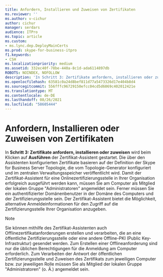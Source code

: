 ```yaml
---
title: Anfordern, Installieren und Zuweisen von Zertifikaten
ms.reviewer: ''
ms.author: v-cichur
author: cichur
manager: serdars
audience: ITPro
ms.topic: article
ms.custom:
- ms.lync.dep.DeployMainCerts
ms.prod: skype-for-business-itpro
f1.keywords:
- CSH
ms.localizationpriority: medium
ms.assetid: 332ec40f-78be-440a-8c1d-ada6114897db
ROBOTS: NOINDEX, NOFOLLOW
description: 'In Schritt 3: Zertifikate anfordern, installieren oder zuweisen wird beim Klicken auf Ausführen der Zertifikat-Assistent gestartet. Die über den Assistenten konfigurierten Zertifikate basieren auf der Definition der Skype for Business Server Topologie, die vom Topologie-Generator konfiguriert und im zentralen Verwaltungsspeicher veröffentlicht wird. Damit der Zertifikat-Assistent für eine Onlinezertifizierungsstelle in Ihrer Organisation erfolgreich ausgeführt werden kann, müssen Sie am Computer als Mitglied der lokalen Gruppe "Administratoren" angemeldet sein. Ferner müssen Sie ein authentifizierter Domänenbenutzer in der Domäne des Computers und der Zertifizierungsstelle sein. Der Zertifikat-Assistent bietet die Möglichkeit, alternative Anmeldeinformationen für den Zugriff auf die Zertifizierungsstelle Ihrer Organisation anzugeben.'
ms.openlocfilehash: 63581c0a24d8bef811d77a5473326d17e404b8d4
ms.sourcegitcommit: 556fffc96729150efcc04cd5d6069c402012421e
ms.translationtype: MT
ms.contentlocale: de-DE
ms.lasthandoff: 08/26/2021
ms.locfileid: "58605444"
---
```

# <a name="request-install-or-assign-certificates"></a>Anfordern, Installieren oder Zuweisen von Zertifikaten
 
 In **Schritt 3: Zertifikate anfordern, installieren oder zuweisen** wird beim Klicken auf **Ausführen** der Zertifikat-Assistent gestartet. Die über den Assistenten konfigurierten Zertifikate basieren auf der Definition der Skype for Business Server Topologie, die vom Topologie-Generator konfiguriert und im zentralen Verwaltungsspeicher veröffentlicht wird. Damit der Zertifikat-Assistent für eine Onlinezertifizierungsstelle in Ihrer Organisation erfolgreich ausgeführt werden kann, müssen Sie am Computer als Mitglied der lokalen Gruppe "Administratoren" angemeldet sein. Ferner müssen Sie ein authentifizierter Domänenbenutzer in der Domäne des Computers und der Zertifizierungsstelle sein. Der Zertifikat-Assistent bietet die Möglichkeit, alternative Anmeldeinformationen für den Zugriff auf die Zertifizierungsstelle Ihrer Organisation anzugeben.
  
> [!NOTE]
> Sie können mithilfe des Zertifikat-Assistenten auch Offlinezertifikatanforderungen erstellen und verarbeiten, die an eine öffentliche Zertifizierungsstelle oder eine andere Offline-PKI (Public Key-Infrastruktur) gesendet werden. Zum Erstellen einer Offlineanforderung sind nur die üblichen Berechtigungen für die Anmeldung am Computer erforderlich. Zum Verarbeiten der Antwort der öffentlichen Zertifizierungsstelle und Zuweisen des Zertifikats zum jeweiligen Computer bzw. zur jeweiligen Rolle müssen Sie als Mitglied der lokalen Gruppe "Administratoren" (o. Ä.) angemeldet sein. 
  


